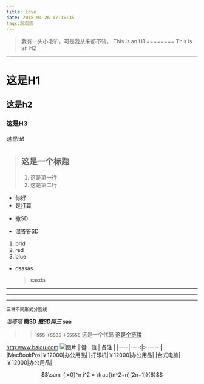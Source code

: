 ```yaml
---
title: Love
date: 2018-04-26 17:15:35
tags:观观影
---
```

 > 我有一头小毛驴，可是我从来都不骑。
This is an H1
========
This is an H2
------
# 这是H1
## 这是h2
### 这是H3
###### 这是H6

> ## 这是一个标题
>
> 1. 这是第一行
> 2. 这是第二行
* 你好
* 是打算
+ 撒SD
- 湿答答SD

1. brid
2. red
3. blue
* dsasas
    > sasda
***   
---
___
    三种不同形式分割线
*湿嗒嗒*
**撒SD**
***撒SD阿三***
~~saa~~
>> sss
+ssas
+sssss
    这是一个代码
[这是个链接](http://www.baidu.com "链接为百度")

<http:www.baidu.com>
![图片](http://images.cnblogs.com/cnblogs_com/zhangyn/922022/o_%e6%89%8b.jpg "这是图片")
| 键 | 值 | 备注 |
|----|----:|:------:|
|MacBookPro|￥12000|办公用品|
|打印机|￥12000|办公用品|
|台式电脑|￥12000|办公用品|

$$\sum_{i=0}^n i^2 = \frac{(n^2+n)(2n+1)}{6}$$
